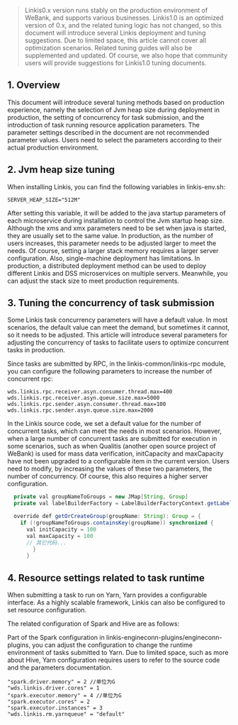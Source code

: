 >Linkis0.x version runs stably on the production environment of WeBank, and supports various businesses. Linkis1.0 is an optimized version of 0.x, and the related tuning logic has not changed, so this document will introduce several Linkis deployment and tuning suggestions. Due to limited space, this article cannot cover all optimization scenarios. Related tuning guides will also be supplemented and updated. Of course, we also hope that community users will provide suggestions for Linkis1.0 tuning documents.

## 1. Overview

This document will introduce several tuning methods based on production experience, namely the selection of Jvm heap size during deployment in production, the setting of concurrency for task submission, and the introduction of task running resource application parameters. The parameter settings described in the document are not recommended parameter values. Users need to select the parameters according to their actual production environment.

## 2. Jvm heap size tuning 

When installing Linkis, you can find the following variables in linkis-env.sh:

```shell
SERVER_HEAP_SIZE="512M"
```

After setting this variable, it will be added to the java startup parameters of each microservice during installation to control the Jvm startup heap size. Although the xms and xmx parameters need to be set when java is started, they are usually set to the same value. In production, as the number of users increases, this parameter needs to be adjusted larger to meet the needs. Of course, setting a larger stack memory requires a larger server configuration. Also, single-machine deployment has limitations. In production, a distributed deployment method can be used to deploy different Linkis and DSS microservices on multiple servers. Meanwhile, you can adjust the stack size to meet production requirements.

## 3. Tuning the concurrency of task submission

Some Linkis task concurrency parameters will have a default value. In most scenarios, the default value can meet the demand, but sometimes it cannot, so it needs to be adjusted. This article will introduce several parameters for adjusting the concurrency of tasks to facilitate users to optimize concurrent tasks in production.

Since tasks are submitted by RPC, in the linkis-common/linkis-rpc module, you can configure the following parameters to increase the number of concurrent rpc:

```shell
wds.linkis.rpc.receiver.asyn.consumer.thread.max=400
wds.linkis.rpc.receiver.asyn.queue.size.max=5000
wds.linkis.rpc.sender.asyn.consumer.thread.max=100
wds.linkis.rpc.sender.asyn.queue.size.max=2000
```

In the Linkis source code, we set a default value for the number of concurrent tasks, which can meet the needs in most scenarios. However, when a large number of concurrent tasks are submitted for execution in some scenarios, such as when Qualitis (another open source project of WeBank) is used for mass data verification, initCapacity and maxCapacity have not been upgraded to a configurable item in the current version. Users need to modify, by increasing the values of these two parameters, the number of concurrency. Of course, this also requires a higher server configuration.

```java
  private val groupNameToGroups = new JMap[String, Group]
  private val labelBuilderFactory = LabelBuilderFactoryContext.getLabelBuilderFactory

  override def getOrCreateGroup(groupName: String): Group = {
    if (!groupNameToGroups.containsKey(groupName)) synchronized {
      val initCapacity = 100
      val maxCapacity = 100
      // 其它代码...
        }
      }
```

## 4. Resource settings related to task runtime

When submitting a task to run on Yarn, Yarn provides a configurable interface. As a highly scalable framework, Linkis can also be configured to set resource configuration.

The related configuration of Spark and Hive are as follows:

Part of the Spark configuration in linkis-engineconn-plugins/engineconn-plugins, you can adjust the configuration to change the runtime environment of tasks submitted to Yarn. Due to limited space, such as more about Hive, Yarn configuration requires users to refer to the source code and the parameters documentation.

```shell
"spark.driver.memory" = 2 //单位为G
"wds.linkis.driver.cores" = 1
"spark.executor.memory" = 4 //单位为G
"spark.executor.cores" = 2
"spark.executor.instances" = 3
"wds.linkis.rm.yarnqueue" = "default"
```

